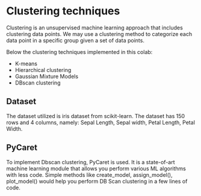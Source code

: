 # Clustering techniques

Clustering is an unsupervised machine learning approach that includes clustering data points.
We may use a clustering method to categorize each data point in a specific group given a set of data points.

Below the clustering techniques implemented in this colab:

* K-means
* Hierarchical clustering
* Gaussian Mixture Models
* DBscan clustering

## Dataset

The dataset utilized is iris dataset from scikit-learn. The dataset has 150 rows and 4 columns, namely: Sepal Length, Sepal width, Petal Length, Petal Width.

## PyCaret

To implement Dbscan clustering, PyCaret is used.
It is a state-of-art machine learning module that allows you perform various ML algorithms with less code. 
Simple methods like create_model, assign_model(), plot_model() would help you perform DB Scan clustering in a few lines of code.
